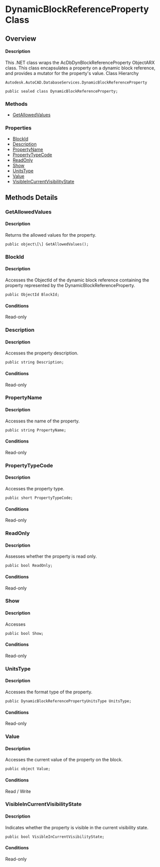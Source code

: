 # DynamicBlockReferenceProperty Class

## Overview

#### Description
This .NET class wraps the AcDbDynBlockReferenceProperty ObjectARX class. 
This class encapsulates a property on a dynamic block reference, and provides a mutator for the property's value.
Class Hierarchy
```text
Autodesk.AutoCAD.DatabaseServices.DynamicBlockReferenceProperty
```

```text
public sealed class DynamicBlockReferenceProperty;
```

### Methods

- [GetAllowedValues](#getallowedvalues)

### Properties

- [BlockId](#blockid)
- [Description](#description)
- [PropertyName](#propertyname)
- [PropertyTypeCode](#propertytypecode)
- [ReadOnly](#readonly)
- [Show](#show)
- [UnitsType](#unitstype)
- [Value](#value)
- [VisibleInCurrentVisibilityState](#visibleincurrentvisibilitystate)


## Methods Details

### GetAllowedValues

#### Description
Returns the allowed values for the property.
```text
public object\[\] GetAllowedValues();
```

### BlockId

#### Description
Accesses the ObjectId of the dynamic block reference containing the property represented by the DynamicBlockReferenceProperty.
```text
public ObjectId BlockId;
```

#### Conditions
Read-only
### Description

#### Description
Accesses the property description.
```text
public string Description;
```

#### Conditions
Read-only
### PropertyName

#### Description
Accesses the name of the property.
```text
public string PropertyName;
```

#### Conditions
Read-only
### PropertyTypeCode

#### Description
Accesses the property type.
```text
public short PropertyTypeCode;
```

#### Conditions
Read-only
### ReadOnly

#### Description
Assesses whether the property is read only.
```text
public bool ReadOnly;
```

#### Conditions
Read-only
### Show

#### Description
Accesses
```text
public bool Show;
```

#### Conditions
Read-only
### UnitsType

#### Description
Accesses the format type of the property.
```text
public DynamicBlockReferencePropertyUnitsType UnitsType;
```

#### Conditions
Read-only
### Value

#### Description
Accesses the current value of the property on the block.
```text
public object Value;
```

#### Conditions
Read / Write
### VisibleInCurrentVisibilityState

#### Description
Indicates whether the property is visible in the current visibility state.
```text
public bool VisibleInCurrentVisibilityState;
```

#### Conditions
Read-only
